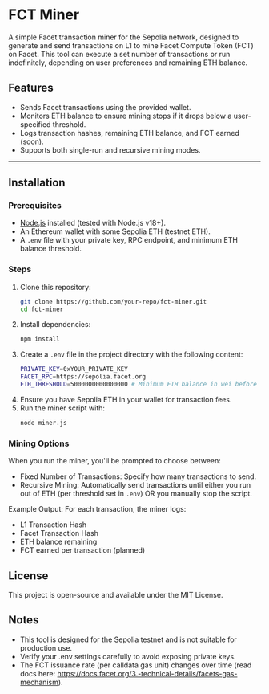 # FCT Miner

A simple Facet transaction miner for the Sepolia network, designed to generate and send transactions on L1 to mine Facet Compute Token (FCT) on Facet. This tool can execute a set number of transactions or run indefinitely, depending on user preferences and remaining ETH balance.

## Features

- Sends Facet transactions using the provided wallet.
- Monitors ETH balance to ensure mining stops if it drops below a user-specified threshold.
- Logs transaction hashes, remaining ETH balance, and FCT earned (soon).
- Supports both single-run and recursive mining modes.

---

## Installation

### Prerequisites

- [Node.js](https://nodejs.org) installed (tested with Node.js v18+).
- An Ethereum wallet with some Sepolia ETH (testnet ETH).
- A `.env` file with your private key, RPC endpoint, and minimum ETH balance threshold.

### Steps

1. Clone this repository:
   ```bash
   git clone https://github.com/your-repo/fct-miner.git
   cd fct-miner
2. Install dependencies:
   ```bash
   npm install
3. Create a `.env` file in the project directory with the following content:
   ```bash
   PRIVATE_KEY=0xYOUR_PRIVATE_KEY
   FACET_RPC=https://sepolia.facet.org
   ETH_THRESHOLD=5000000000000000 # Minimum ETH balance in wei before stopping (example: 0.005 ETH)
4. Ensure you have Sepolia ETH in your wallet for transaction fees.
5. Run the miner script with:
   ```bash
   node miner.js
### Mining Options

When you run the miner, you'll be prompted to choose between:
- Fixed Number of Transactions: Specify how many transactions to send.
- Recursive Mining: Automatically send transactions until either you run out of ETH (per threshold set in `.env`) OR you manually stop the script.

Example Output:
For each transaction, the miner logs:
- L1 Transaction Hash
- Facet Transaction Hash
- ETH balance remaining
- FCT earned per transaction (planned)

## License
This project is open-source and available under the MIT License.

## Notes
- This tool is designed for the Sepolia testnet and is not suitable for production use.
- Verify your .env settings carefully to avoid exposing private keys.
- The FCT issuance rate (per calldata gas unit) changes over time (read docs here: https://docs.facet.org/3.-technical-details/facets-gas-mechanism).
